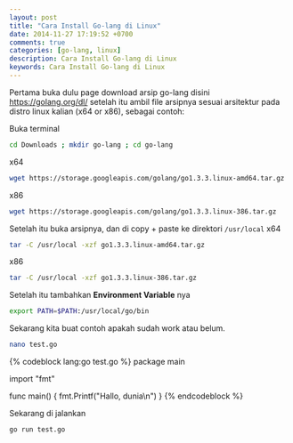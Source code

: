 ```yaml
---
layout: post
title: "Cara Install Go-lang di Linux"
date: 2014-11-27 17:19:52 +0700
comments: true
categories: [go-lang, linux]
description: Cara Install Go-lang di Linux
keywords: Cara Install Go-lang di Linux
---
```

Pertama buka dulu page download arsip go-lang disini https://golang.org/dl/ setelah itu ambil file arsipnya sesuai arsitektur pada distro linux kalian (x64 or x86), sebagai contoh:

Buka terminal
```sh
cd Downloads ; mkdir go-lang ; cd go-lang
```
<!--more-->
x64
```sh
wget https://storage.googleapis.com/golang/go1.3.3.linux-amd64.tar.gz
```
x86
```sh
wget https://storage.googleapis.com/golang/go1.3.3.linux-386.tar.gz
```
Setelah itu buka arsipnya, dan di copy + paste ke direktori `/usr/local`
x64
```sh
tar -C /usr/local -xzf go1.3.3.linux-amd64.tar.gz
```
x86
```sh
tar -C /usr/local -xzf go1.3.3.linux-386.tar.gz
```

Setelah itu tambahkan __Environment Variable__ nya

```sh
export PATH=$PATH:/usr/local/go/bin
```

Sekarang kita buat contoh apakah sudah work atau belum.

```sh
nano test.go
```

{% codeblock lang:go test.go %}
package main

import "fmt"

func main() {
    fmt.Printf("Hallo, dunia\n")
}
{% endcodeblock %}

Sekarang di jalankan

```sh
go run test.go
```